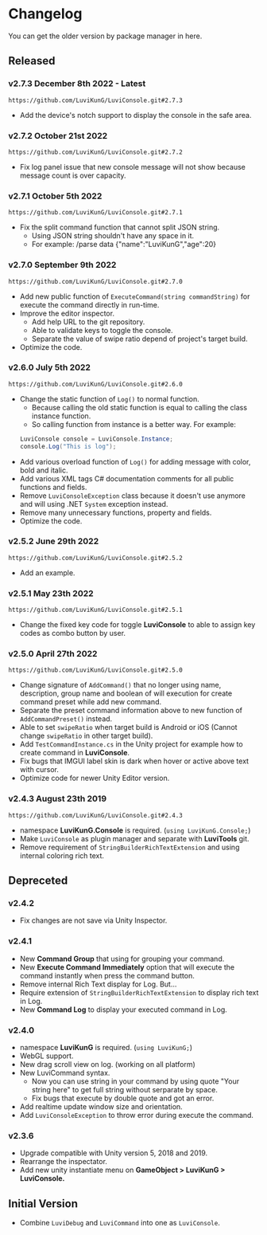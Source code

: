# Changelog

You can get the older version by package manager in here.

## Released

### v2.7.3 December 8th 2022 - Latest

`https://github.com/LuviKunG/LuviConsole.git#2.7.3`

- Add the device's notch support to display the console in the safe area.

### v2.7.2 October 21st 2022

`https://github.com/LuviKunG/LuviConsole.git#2.7.2`

- Fix log panel issue that new console message will not show because  message count is over capacity.

### v2.7.1 October 5th 2022

`https://github.com/LuviKunG/LuviConsole.git#2.7.1`

- Fix the split command function that cannot split JSON string.
  - Using JSON string shouldn't have any space in it.
  - For example: /parse data {\"name\":\"LuviKunG\",\"age\":20}

### v2.7.0 September 9th 2022

`https://github.com/LuviKunG/LuviConsole.git#2.7.0`

- Add new public function of ```ExecuteCommand(string commandString)``` for execute the command directly in run-time.
- Improve the editor inspector.
  - Add help URL to the git repository.
  - Able to validate keys to toggle the console.
  - Separate the value of swipe ratio depend of project's target build.
- Optimize the code.

### v2.6.0 July 5th 2022

`https://github.com/LuviKunG/LuviConsole.git#2.6.0`

- Change the static function of `Log()` to normal function.
  - Because calling the old static function is equal to calling the class instance function.
  - So calling function from instance is a better way. For example:
  ```csharp
  LuviConsole console = LuviConsole.Instance;
  console.Log("This is log");
  ```
- Add various overload function of `Log()` for adding message with color, bold and italic.
- Add various XML tags C# documentation comments for all public functions and fields.
- Remove `LuviConsoleException` class because it doesn't use anymore and will using .NET `System` exception instead.
- Remove many unnecessary functions, property and fields.
- Optimize the code.

### v2.5.2 June 29th 2022

`https://github.com/LuviKunG/LuviConsole.git#2.5.2`

- Add an example.

### v2.5.1 May 23th 2022

`https://github.com/LuviKunG/LuviConsole.git#2.5.1`

- Change the fixed key code for toggle **LuviConsole** to able to assign key codes as combo button by user.

### v2.5.0 April 27th 2022

`https://github.com/LuviKunG/LuviConsole.git#2.5.0`

- Change signature of `AddCommand()` that no longer using name, description, group name and boolean of will execution for create command preset while add new command.
- Separate the preset command information above to new function of `AddCommandPreset()` instead.
- Able to set `swipeRatio` when target build is Android or iOS (Cannot change `swipeRatio` in other target build).
- Add `TestCommandInstance.cs` in the Unity project for example how to create command in **LuviConsole**.
- Fix bugs that IMGUI label skin is dark when hover or active above text with cursor.
- Optimize code for newer Unity Editor version.

### v2.4.3 August 23th 2019

`https://github.com/LuviKunG/LuviConsole.git#2.4.3`

- namespace **LuviKunG.Console** is required. (```using LuviKunG.Console;```)
- Make ```LuviConsole``` as plugin manager and separate with **LuviTools** git.
- Remove requirement of ```StringBuilderRichTextExtension``` and using internal coloring rich text.

## Depreceted

### v2.4.2

- Fix changes are not save via Unity Inspector.

### v2.4.1

- New **Command Group** that using for grouping your command.
- New **Execute Command Immediately** option that will execute the command instantly when press the command button.
- Remove internal Rich Text display for Log. But...
- Require extension of ```StringBuilderRichTextExtension``` to display rich text in Log.
- New **Command Log** to display your executed command in Log.

### v2.4.0

- namespace **LuviKunG** is required. (```using LuviKunG;```)
- WebGL support.
- New drag scroll view on log. (working on all platform)
- New LuviCommand syntax.
    - Now you can use string in your command by using quote "Your string here" to get full string without serparate by space.
    - Fix bugs that execute by double quote and got an error.
- Add realtime update window size and orientation.
- Add ```LuviConsoleException``` to throw error during execute the command.

### v2.3.6

- Upgrade compatible with Unity version 5, 2018 and 2019.
- Rearrange the inspectator.
- Add new unity instantiate menu on **GameObject > LuviKunG > LuviConsole.**

## Initial Version

- Combine ```LuviDebug``` and ```LuviCommand``` into one as ```LuviConsole```.